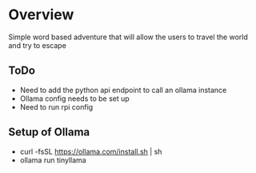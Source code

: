 # Overview
Simple word based adventure that will allow the users to travel the world and try to escape

## ToDo

- Need to add the python api endpoint to call an ollama instance
- Ollama config needs to be set up
- Need to run rpi config 

## Setup of Ollama
- curl -fsSL https://ollama.com/install.sh | sh
- ollama run tinyllama